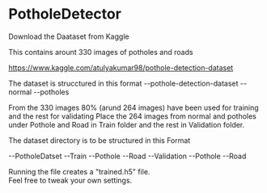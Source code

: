 # PotholeDetector
Download the Daataset from Kaggle 

This contains arount 330 images of potholes and roads

https://www.kaggle.com/atulyakumar98/pothole-detection-dataset

The dataset is strucctured in this format
--pothole-detection-dataset 
  --normal
  --potholes

From the 330 images 80% (arund 264 images) have been used for training and the rest for validating
Place the 264 images from normal and potholes under Pothole and Road in Train folder and the rest in Validation folder.

The dataset directory is to be structured in this Format

--PotholeDatset
--Train
  --Pothole
  --Road
--Validation
  --Pothole
  --Road
  
Running the file creates a "trained.h5" file.  
Feel free to tweak your own settings.
